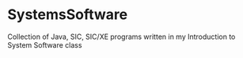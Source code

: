 # SystemsSoftware
Collection of Java, SIC, SIC/XE programs written in my Introduction to System Software class

